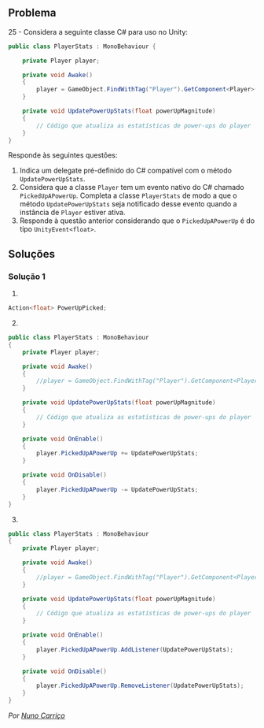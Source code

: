 ﻿## Problema

25 - Considera a seguinte classe C# para uso no Unity:

```cs
public class PlayerStats : MonoBehaviour {

    private Player player;

    private void Awake()
    {
        player = GameObject.FindWithTag("Player").GetComponent<Player>();
    }

    private void UpdatePowerUpStats(float powerUpMagnitude)
    {
        // Código que atualiza as estatísticas de power-ups do player
    }
}
```

Responde às seguintes questões:

1.  Indica um delegate pré-definido do C# compatível com o método `UpdatePowerUpStats`.
2.  Considera que a classe `Player` tem um evento nativo do C# chamado
    `PickedUpAPowerUp`. Completa a classe `PlayerStats` de modo a que o método `UpdatePowerUpStats` seja notificado desse evento quando a instância de
    `Player` estiver ativa.
3.  Responde à questão anterior considerando que o `PickedUpAPowerUp` é do tipo
    `UnityEvent<float>`.

## Soluções

### Solução 1

1. 
```cs
Action<float> PowerUpPicked;
```

2.
```cs
public class PlayerStats : MonoBehaviour
{
	private Player player;

	private void Awake()
	{
		//player = GameObject.FindWithTag("Player").GetComponent<Player>();
	}

	private void UpdatePowerUpStats(float powerUpMagnitude)
	{
		// Código que atualiza as estatísticas de power-ups do player
	}

	private void OnEnable()
	{
		player.PickedUpAPowerUp += UpdatePowerUpStats;
	}

	private void OnDisable()
	{
		player.PickedUpAPowerUp -= UpdatePowerUpStats;
	}
}
```
3.
```cs
public class PlayerStats : MonoBehaviour
{
	private Player player;

	private void Awake()
	{
		//player = GameObject.FindWithTag("Player").GetComponent<Player>();
	}

	private void UpdatePowerUpStats(float powerUpMagnitude)
	{
		// Código que atualiza as estatísticas de power-ups do player
	}

	private void OnEnable()
	{
		player.PickedUpAPowerUp.AddListener(UpdatePowerUpStats);
	}

	private void OnDisable()
	{
		player.PickedUpAPowerUp.RemoveListener(UpdatePowerUpStats);
	}
}
```

*Por [Nuno Carriço](https://github.com/NunoCarrico98)*